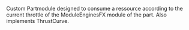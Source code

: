 Custom Partmodule designed to consume a ressource according to the current throttle of the ModuleEnginesFX module of the part. Also implements ThrustCurve.

